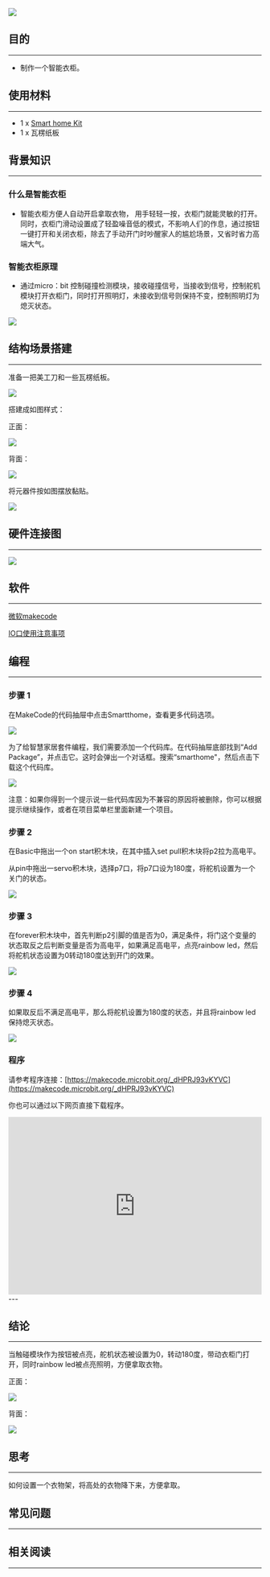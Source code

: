 ![](https://i.imgur.com/1BOixPA.jpg)

## 目的
---

- 制作一个智能衣柜。

## 使用材料
---

- 1 x [Smart home Kit](https://www.elecfreaks.com/estore)
- 1 x 瓦楞纸板

## 背景知识
---
### 什么是智能衣柜
- 智能衣柜方便人自动开启拿取衣物，
用手轻轻一按，衣柜门就能灵敏的打开。同时，衣柜门滑动设置成了轻盈噪音低的模式，不影响人们的作息，通过按钮一键打开和关闭衣柜，除去了手动开门时吵醒家人的尴尬场景，又省时省力高端大气。
### 智能衣柜原理
- 通过micro：bit 控制碰撞检测模块，接收碰撞信号，当接收到信号，控制舵机模块打开衣柜门，同时打开照明灯，未接收到信号则保持不变，控制照明灯为熄灭状态。

![](https://i.imgur.com/ttxyao2.png)

## 结构场景搭建
---
准备一把美工刀和一些瓦楞纸板。

![](https://i.imgur.com/PuJE7uj.jpg)

搭建成如图样式：

正面：

![](https://i.imgur.com/lNqGReU.jpg)

背面：

![](https://i.imgur.com/mDXBxp3.jpg)

将元器件按如图摆放黏贴。

![](https://i.imgur.com/miuzisu.jpg)


## 硬件连接图
---

![](https://i.imgur.com/1ySeMXV.png)





## 软件
---
[微软makecode](https://makecode.microbit.org/#)

[IO口使用注意事项](https://www.elecfreaks.com/learn-cn/Edge_Connector_Data_Sheet/)



## 编程
---
### 步骤 1
在MakeCode的代码抽屉中点击Smartthome，查看更多代码选项。

![](https://i.imgur.com/2qCyzQ7.png)

为了给智慧家居套件编程，我们需要添加一个代码库。在代码抽屉底部找到“Add Package”，并点击它。这时会弹出一个对话框。搜索“smarthome"，然后点击下载这个代码库。

![](https://i.imgur.com/QR2s7LD.png)

注意：如果你得到一个提示说一些代码库因为不兼容的原因将被删除，你可以根据提示继续操作，或者在项目菜单栏里面新建一个项目。


### 步骤 2

在Basic中拖出一个on start积木块，在其中插入set pull积木块将p2拉为高电平。

从pin中拖出一servo积木块，选择p7口，将p7口设为180度，将舵机设置为一个关门的状态。

![](https://i.imgur.com/rNh3b8D.png)

### 步骤 3

在forever积木块中，首先判断p2引脚的值是否为0，满足条件，将门这个变量的状态取反之后判断变量是否为高电平，如果满足高电平，点亮rainbow led，然后将舵机状态设置为0转动180度达到开门的效果。


![](https://i.imgur.com/N1sMg3r.png)

### 步骤 4

如果取反后不满足高电平，那么将舵机设置为180度的状态，并且将rainbow led保持熄灭状态。

![](https://i.imgur.com/twe7XV2.png)


### 程序

请参考程序连接：[https://makecode.microbit.org/_dHPRJ93vKYVC](https://makecode.microbit.org/_dHPRJ93vKYVC)

你也可以通过以下网页直接下载程序。

<div style="position:relative;height:0;padding-bottom:70%;overflow:hidden;"><iframe style="position:absolute;top:0;left:0;width:100%;height:100%;" src="https://makecode.microbit.org/#pub:_dHPRJ93vKYVC" frameborder="0" sandbox="allow-popups allow-forms allow-scripts allow-same-origin"></iframe></div>  
---

## 结论
---
当触碰模块作为按钮被点亮，舵机状态被设置为0，转动180度，带动衣柜门打开，同时rainbow led被点亮照明，方便拿取衣物。

正面：

![](https://i.imgur.com/XyAjCbV.jpg)

背面：

![](https://i.imgur.com/mEbCjUQ.jpg)

## 思考
---
如何设置一个衣物架，将高处的衣物降下来，方便拿取。

## 常见问题
---


## 相关阅读  
---

